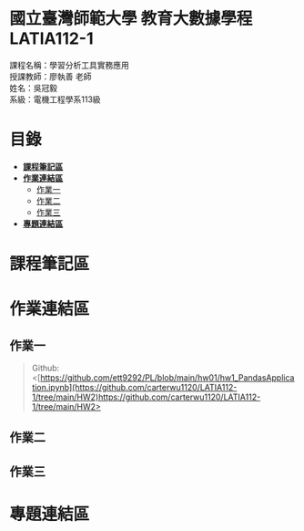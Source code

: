 # 國立臺灣師範大學 教育大數據學程 LATIA112-1
課程名稱：學習分析工具實務應用  
授課教師：廖執善 老師  
姓名：吳冠毅  
系級：電機工程學系113級  
# 目錄
* [**課程筆記區**](https://github.com/ett9292/LATIA112-1#課程筆記區)  
* [**作業連結區**](https://github.com/ett9292/LATIA112-1#作業連結區)  
  * [作業一](https://github.com/carterwu1120/LATIA112-1/tree/main/HW1#作業一)  
  * [作業二](https://github.com/ett9292/LATIA112-1/tree/main/HW2#作業二)
  * [作業三](https://github.com/ett9292/LATIA112-1#作業三)
* [**專題連結區**](https://github.com/ett9292/LATIA112-1#專題連結區)

# 課程筆記區 
# 作業連結區 
## 作業一
> Github: <[https://github.com/ett9292/PL/blob/main/hw01/hw1_PandasApplication.ipynb](https://github.com/carterwu1120/LATIA112-1/tree/main/HW2)https://github.com/carterwu1120/LATIA112-1/tree/main/HW2>
## 作業二
## 作業三
# 專題連結區

